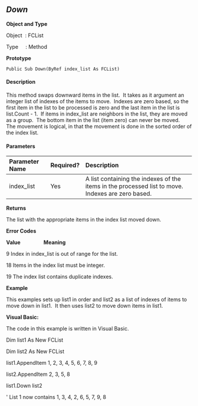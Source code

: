 _Down_
------

**Object and Type**

Object  : FCList

Type     : Method

**Prototype**

```
Public Sub Down(ByRef index_list As FCList)
```

#### Description

This method swaps downward items in the list.  It takes as it argument an integer list of indexes of the items to move.  Indexes are zero based, so the first item in the list to be processed is zero and the last item in the list is list.Count - 1.  If items in index_list are neighbors in the list, they are moved as a group.  The bottom item in the list (item zero) can never be moved.  The movement is logical, in that the movement is done in the sorted order of the index list.

#### Parameters

| Parameter Name | Required? | Description |
|:--- |:--- |:--- |
| index_list | Yes | A list containing the indexes of the items in the processed list to move. Indexes are zero based. |

**Returns**

The list with the appropriate items in the index list moved down.

**Error Codes**

**Value**                **Meaning**

9 Index in index_list is out of range for the list.

18 Items in the index list must be integer.

19 The index list contains duplicate indexes.

**Example**

This examples sets up list1 in order and list2 as a list of indexes of items to move down in list1.  It then uses list2 to move down items in list1.

**Visual Basic:**

The code in this example is written in Visual Basic.

Dim list1 As New FCList

Dim list2 As New FCList

list1.AppendItem 1, 2, 3, 4, 5, 6, 7, 8, 9

list2.AppendItem 2, 3, 5, 8

list1.Down list2

' List 1 now contains 1, 3, 4, 2, 6, 5, 7, 9, 8